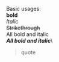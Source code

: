 Basic usages:\
**bold**\
_Italic_\
~~Strikethrough~~\
All bold and italic\
**_All bold and italic_**\

> quote
